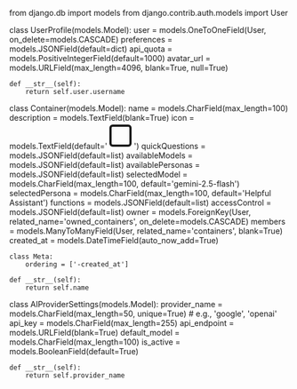 

from django.db import models
from django.contrib.auth.models import User

class UserProfile(models.Model):
    user = models.OneToOneField(User, on_delete=models.CASCADE)
    preferences = models.JSONField(default=dict)
    api_quota = models.PositiveIntegerField(default=1000)
    avatar_url = models.URLField(max_length=4096, blank=True, null=True)

    def __str__(self):
        return self.user.username

class Container(models.Model):
    name = models.CharField(max_length=100)
    description = models.TextField(blank=True)
    icon = models.TextField(default='<svg xmlns="http://www.w3.org/2000/svg" width="48" height="48" viewBox="0 0 24 24" fill="none" stroke="currentColor" stroke-width="2" stroke-linecap="round" stroke-linejoin="round"><rect x="3" y="3" width="18" height="18" rx="2" ry="2"></rect></svg>')
    quickQuestions = models.JSONField(default=list)
    availableModels = models.JSONField(default=list)
    availablePersonas = models.JSONField(default=list)
    selectedModel = models.CharField(max_length=100, default='gemini-2.5-flash')
    selectedPersona = models.CharField(max_length=100, default='Helpful Assistant')
    functions = models.JSONField(default=list)
    accessControl = models.JSONField(default=list)
    owner = models.ForeignKey(User, related_name='owned_containers', on_delete=models.CASCADE)
    members = models.ManyToManyField(User, related_name='containers', blank=True)
    created_at = models.DateTimeField(auto_now_add=True)
    
    class Meta:
        ordering = ['-created_at']

    def __str__(self):
        return self.name

class AIProviderSettings(models.Model):
    provider_name = models.CharField(max_length=50, unique=True) # e.g., 'google', 'openai'
    api_key = models.CharField(max_length=255)
    api_endpoint = models.URLField(blank=True)
    default_model = models.CharField(max_length=100)
    is_active = models.BooleanField(default=True)
    
    def __str__(self):
        return self.provider_name